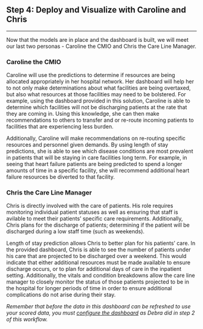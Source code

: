 
## Step 4: Deploy and Visualize with Caroline and Chris 
----------------------------------------------------------------

Now that the models are in place and the dashboard is built, we will meet our last two personas - Caroline the CMIO and Chris the Care Line Manager.  

### Caroline the CMIO

Caroline will use the predictions to determine if resources are being allocated appropriately in her hospital network. Her dashboard will help her to not only make determinations about what facilities are being overtaxed, but also what resources at those facilities may need to be bolstered.  For example, using the dashboard provided in this solution, Caroline is able to determine which facilities will not be discharging patients at the rate that they are coming in. Using this knowledge, she can then make recommendations to others to transfer and or re-route incoming patients to facilities that are experiencing less burden.

Additionally, Caroline will make recommendations on re-routing specific resources and personnel given demands. By using length of stay predictions, she is able to see which disease conditions are most prevalent in patients that will be staying in care facilities long term. For example, in seeing that heart failure patients are being predicted to spend a longer amounts of time in a specific facility, she will recommend additional heart failure resources be diverted to that facility.

### Chris the Care Line Manager

Chris is directly involved with the care of patients. His role requires monitoring individual patient statuses as well as ensuring that staff is avilable to meet their patients’ specific care requirements. Additionally, Chris plans for the discharge of patients; determining if the patient will be discharged during a low staff time (such as weekends).

Length of stay prediction allows Chris to better plan for his patients’ care. In the provided dashboard, Chris is able to see the number of patients under his care that are projected to be discharged over a weekend. This would indicate that either additional resources must be made available to ensure discharge occurs, or to plan for additional days of care in the inpatient setting. Additionally, the vitals and condition breakdowns allow the care line manager to closely monitor the status of those patients projected to be in the hospital for longer periods of time in order to ensure additional complications do not arise during their stay.

*Remember that before the data in this dashboard can be refreshed to use your scored data, you must <a href="Visualize_Results.html">configure the dashboard</a> as Debra did in step 2 of this workflow.*